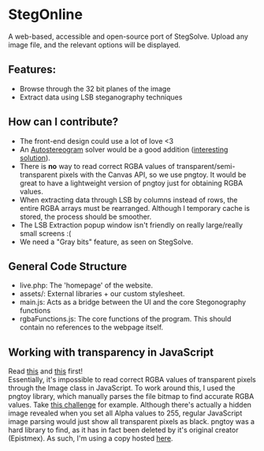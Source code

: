# StegOnline
A web-based, accessible and open-source port of StegSolve.
Upload any image file, and the relevant options will be displayed.

## Features:
* Browse through the 32 bit planes of the image
* Extract data using LSB steganography techniques

## How can I contribute?
* The front-end design could use a lot of love <3
* An [Autostereogram](https://en.wikipedia.org/wiki/Autostereogram) solver would be a good addition ([interesting solution](https://www.cs.bgu.ac.il/~ben-shahar/Teaching/Computational-Vision/StudentProjects/ICBV131/ICBV-2013-1-KatyaGroisman/FinalProjectReport.pdf)).
* There is **no** way to read correct RGBA values of transparent/semi-transparent pixels with the Canvas API, so we use pngtoy. It would be great to have a lightweight version of pngtoy just for obtaining RGBA values.
* When extracting data through LSB by columns instead of rows, the entire RGBA arrays must be rearranged. Although I temporary cache is stored, the process should be smoother.
* The LSB Extraction popup window isn't friendly on really large/really small screens :(
* We need a "Gray bits" feature, as seen on StegSolve.

## General Code Structure
* live.php: The 'homepage' of the website.
* assets/: External libraries + our custom stylesheet.
* main.js: Acts as a bridge between the UI and the core Stegonography functions
* rgbaFunctions.js: The core functions of the program. This should contain no references to the webpage itself.

## Working with transparency in JavaScript
Read [this](https://stackoverflow.com/questions/39744072/how-to-get-rgb-from-transparent-pixel-in-js) and [this](https://stackoverflow.com/questions/28917518/reading-pixeldata-from-images-in-javascript-returns-unexpected-results-for-semi) first!  
Essentially, it's impossible to read correct RGBA values of transparent pixels through the Image class in JavaScript.
To work around this, I used the pngtoy library, which manually parses the file bitmap to find accurate RGBA values.
Take [this challenge](https://xapax.github.io/blog/assets/pragyanctf/transmission.png) for example. Although there's actually a hidden image revealed when you set all Alpha values to 255, regular JavaScript image parsing would just show all transparent pixels as black.
pngtoy was a hard library to find, as it has in fact been deleted by it's original creator (Epistmex). As such, I'm using a copy hosted [here](https://github.com/neshume/pngtoy).
